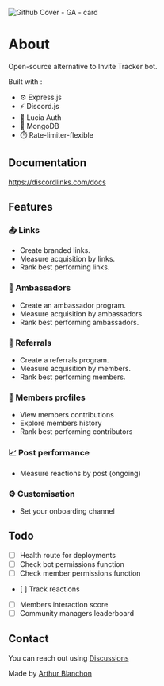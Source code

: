 ![Github Cover - GA - card](https://github.com/user-attachments/assets/264a1ed7-767a-44c3-ab9f-264e68de5c02)


# About
Open-source alternative to Invite Tracker bot.

Built with : 
- ⚙️ Express.js
- ⚡️ Discord.js
- 🔐 Lucia Auth
- 🌱 MongoDB
- ⏱️ Rate-limiter-flexible
   
## Documentation
https://discordlinks.com/docs

## Features

### 📤 Links
- Create branded links.
- Measure acquisition by links.
- Rank best performing links.

### 📣 Ambassadors
- Create an ambassador program.
- Measure acquisition by ambassadors
- Rank best performing ambassadors.

### 🤝 Referrals
- Create a referrals program.
- Measure acquisition by members.
- Rank best performing members.

### 👤 Members profiles
- View members contributions
- Explore members history
- Rank best performing contributors

### 📈 Post performance
- Measure reactions by post (ongoing)

### ⚙️ Customisation
- Set your onboarding channel


## Todo

- [ ] Health route for deployments  
- [ ] Check bot permissions function  
- [ ] Check member permissions function  
- [ ] Track reactions  
- [ ] Members interaction score  
- [ ] Community managers leaderboard

## Contact

You can reach out using [Discussions](https://github.com/ArthurBlanchon/discordlinks/discussions)
  
Made by [Arthur Blanchon](https://twitter.com/ArthurOnTime) 
